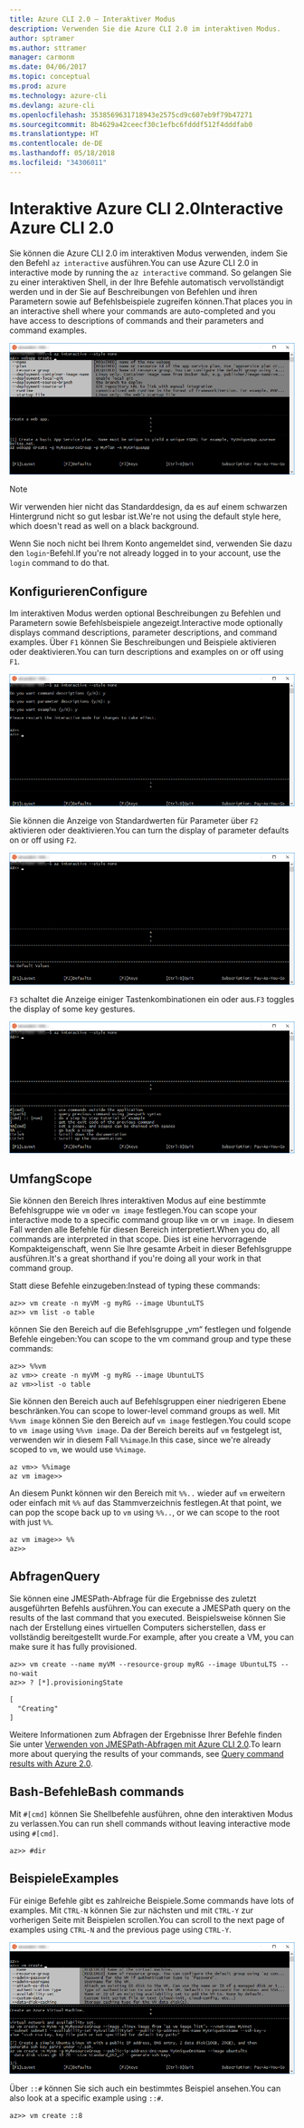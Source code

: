 ```yaml
---
title: Azure CLI 2.0 – Interaktiver Modus
description: Verwenden Sie die Azure CLI 2.0 im interaktiven Modus.
author: sptramer
ms.author: sttramer
manager: carmonm
ms.date: 04/06/2017
ms.topic: conceptual
ms.prod: azure
ms.technology: azure-cli
ms.devlang: azure-cli
ms.openlocfilehash: 3538569631718943e2575cd9c607eb9f79b47271
ms.sourcegitcommit: 8b4629a42ceecf30c1efbc6fdddf512f4dddfab0
ms.translationtype: HT
ms.contentlocale: de-DE
ms.lasthandoff: 05/18/2018
ms.locfileid: "34306011"
---
```

# <a name="interactive-azure-cli-20"></a><span data-ttu-id="12015-103">Interaktive Azure CLI 2.0</span><span class="sxs-lookup"><span data-stu-id="12015-103">Interactive Azure CLI 2.0</span></span>

<span data-ttu-id="12015-104">Sie können die Azure CLI 2.0 im interaktiven Modus verwenden, indem Sie den Befehl `az interactive` ausführen.</span><span class="sxs-lookup"><span data-stu-id="12015-104">You can use Azure CLI 2.0 in interactive mode by running the `az interactive` command.</span></span>
<span data-ttu-id="12015-105">So gelangen Sie zu einer interaktiven Shell, in der Ihre Befehle automatisch vervollständigt werden und in der Sie auf Beschreibungen von Befehlen und ihren Parametern sowie auf Befehlsbeispiele zugreifen können.</span><span class="sxs-lookup"><span data-stu-id="12015-105">That places you in an interactive shell where your commands are auto-completed and you have access to descriptions of commands and their parameters and command examples.</span></span>

![Interaktiver Modus](./media/interactive-azure-cli/webapp-create.png)

> [!NOTE]
> <span data-ttu-id="12015-107">Wir verwenden hier nicht das Standarddesign, da es auf einem schwarzen Hintergrund nicht so gut lesbar ist.</span><span class="sxs-lookup"><span data-stu-id="12015-107">We're not using the default style here, which doesn't read as well on a black background.</span></span>

<span data-ttu-id="12015-108">Wenn Sie noch nicht bei Ihrem Konto angemeldet sind, verwenden Sie dazu den `login`-Befehl.</span><span class="sxs-lookup"><span data-stu-id="12015-108">If you're not already logged in to your account, use the `login` command to do that.</span></span>

## <a name="configure"></a><span data-ttu-id="12015-109">Konfigurieren</span><span class="sxs-lookup"><span data-stu-id="12015-109">Configure</span></span>

<span data-ttu-id="12015-110">Im interaktiven Modus werden optional Beschreibungen zu Befehlen und Parametern sowie Befehlsbeispiele angezeigt.</span><span class="sxs-lookup"><span data-stu-id="12015-110">Interactive mode optionally displays command descriptions, parameter descriptions, and command examples.</span></span>
<span data-ttu-id="12015-111">Über `F1` können Sie Beschreibungen und Beispiele aktivieren oder deaktivieren.</span><span class="sxs-lookup"><span data-stu-id="12015-111">You can turn descriptions and examples on or off using `F1`.</span></span>

![Beschreibungen und Beispiele](./media/interactive-azure-cli/descriptions-and-examples.png)

<span data-ttu-id="12015-113">Sie können die Anzeige von Standardwerten für Parameter über `F2` aktivieren oder deaktivieren.</span><span class="sxs-lookup"><span data-stu-id="12015-113">You can turn the display of parameter defaults on or off using `F2`.</span></span>

![Standardwerte](./media/interactive-azure-cli/defaults.png)

<span data-ttu-id="12015-115">`F3` schaltet die Anzeige einiger Tastenkombinationen ein oder aus.</span><span class="sxs-lookup"><span data-stu-id="12015-115">`F3` toggles the display of some key gestures.</span></span>

![Tastenkombinationen](./media/interactive-azure-cli/gestures.png)

## <a name="scope"></a><span data-ttu-id="12015-117">Umfang</span><span class="sxs-lookup"><span data-stu-id="12015-117">Scope</span></span>

<span data-ttu-id="12015-118">Sie können den Bereich Ihres interaktiven Modus auf eine bestimmte Befehlsgruppe wie `vm` oder `vm image` festlegen.</span><span class="sxs-lookup"><span data-stu-id="12015-118">You can scope your interactive mode to a specific command group like `vm` or `vm image`.</span></span>
<span data-ttu-id="12015-119">In diesem Fall werden alle Befehle für diesen Bereich interpretiert.</span><span class="sxs-lookup"><span data-stu-id="12015-119">When you do, all commands are interpreted in that scope.</span></span>
<span data-ttu-id="12015-120">Dies ist eine hervorragende Kompakteigenschaft, wenn Sie Ihre gesamte Arbeit in dieser Befehlsgruppe ausführen.</span><span class="sxs-lookup"><span data-stu-id="12015-120">It's a great shorthand if you're doing all your work in that command group.</span></span>

<span data-ttu-id="12015-121">Statt diese Befehle einzugeben:</span><span class="sxs-lookup"><span data-stu-id="12015-121">Instead of typing these commands:</span></span>

```azurecli
az>> vm create -n myVM -g myRG --image UbuntuLTS
az>> vm list -o table
```

<span data-ttu-id="12015-122">können Sie den Bereich auf die Befehlsgruppe „vm“ festlegen und folgende Befehle eingeben:</span><span class="sxs-lookup"><span data-stu-id="12015-122">You can scope to the vm command group and type these commands:</span></span>

```azurecli
az>> %%vm
az vm>> create -n myVM -g myRG --image UbuntuLTS
az vm>>list -o table
```

<span data-ttu-id="12015-123">Sie können den Bereich auch auf Befehlsgruppen einer niedrigeren Ebene beschränken.</span><span class="sxs-lookup"><span data-stu-id="12015-123">You can scope to lower-level command groups as well.</span></span>
<span data-ttu-id="12015-124">Mit `%%vm image` können Sie den Bereich auf `vm image` festlegen.</span><span class="sxs-lookup"><span data-stu-id="12015-124">You could scope to `vm image` using `%%vm image`.</span></span>
<span data-ttu-id="12015-125">Da der Bereich bereits auf `vm` festgelegt ist, verwenden wir in diesem Fall `%%image`.</span><span class="sxs-lookup"><span data-stu-id="12015-125">In this case, since we're already scoped to `vm`, we would use `%%image`.</span></span>

```azurecli
az vm>> %%image
az vm image>>
```

<span data-ttu-id="12015-126">An diesem Punkt können wir den Bereich mit `%%..` wieder auf `vm` erweitern oder einfach mit `%%` auf das Stammverzeichnis festlegen.</span><span class="sxs-lookup"><span data-stu-id="12015-126">At that point, we can pop the scope back up to `vm` using `%%..`, or we can scope to the root with just `%%`.</span></span>

```azurecli
az vm image>> %%
az>>
```

## <a name="query"></a><span data-ttu-id="12015-127">Abfragen</span><span class="sxs-lookup"><span data-stu-id="12015-127">Query</span></span>

<span data-ttu-id="12015-128">Sie können eine JMESPath-Abfrage für die Ergebnisse des zuletzt ausgeführten Befehls ausführen.</span><span class="sxs-lookup"><span data-stu-id="12015-128">You can execute a JMESPath query on the results of the last command that you executed.</span></span>
<span data-ttu-id="12015-129">Beispielsweise können Sie nach der Erstellung eines virtuellen Computers sicherstellen, dass er vollständig bereitgestellt wurde.</span><span class="sxs-lookup"><span data-stu-id="12015-129">For example, after you create a VM, you can make sure it has fully provisioned.</span></span>

```azurecli
az>> vm create --name myVM --resource-group myRG --image UbuntuLTS --no-wait
az>> ? [*].provisioningState
```

```output
[
  "Creating"
]
```

<span data-ttu-id="12015-130">Weitere Informationen zum Abfragen der Ergebnisse Ihrer Befehle finden Sie unter [Verwenden von JMESPath-Abfragen mit Azure CLI 2.0](query-azure-cli.md).</span><span class="sxs-lookup"><span data-stu-id="12015-130">To learn more about querying the results of your commands, see [Query command results with Azure 2.0](query-azure-cli.md).</span></span>

## <a name="bash-commands"></a><span data-ttu-id="12015-131">Bash-Befehle</span><span class="sxs-lookup"><span data-stu-id="12015-131">Bash commands</span></span>

<span data-ttu-id="12015-132">Mit `#[cmd]` können Sie Shellbefehle ausführen, ohne den interaktiven Modus zu verlassen.</span><span class="sxs-lookup"><span data-stu-id="12015-132">You can run shell commands without leaving interactive mode using `#[cmd]`.</span></span>

```azurecli
az>> #dir
```

## <a name="examples"></a><span data-ttu-id="12015-133">Beispiele</span><span class="sxs-lookup"><span data-stu-id="12015-133">Examples</span></span>

<span data-ttu-id="12015-134">Für einige Befehle gibt es zahlreiche Beispiele.</span><span class="sxs-lookup"><span data-stu-id="12015-134">Some commands have lots of examples.</span></span>
<span data-ttu-id="12015-135">Mit `CTRL-N` können Sie zur nächsten und mit `CTRL-Y` zur vorherigen Seite mit Beispielen scrollen.</span><span class="sxs-lookup"><span data-stu-id="12015-135">You can scroll to the next page of examples using `CTRL-N` and the previous page using `CTRL-Y`.</span></span>

![Beispiele](./media/interactive-azure-cli/examples.png)

<span data-ttu-id="12015-137">Über `::#` können Sie sich auch ein bestimmtes Beispiel ansehen.</span><span class="sxs-lookup"><span data-stu-id="12015-137">You can also look at a specific example using `::#`.</span></span>

```azurecli
az>> vm create ::8
```
